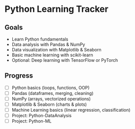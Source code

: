 # Python Learning Tracker

## Goals

- Learn Python fundamentals
- Data analysis with Pandas & NumPy
- Data visualization with Matplotlib & Seaborn
- Basic machine learning with scikit-learn
- Optional: Deep learning with TensorFlow or PyTorch

## Progress

- [ ] Python basics (loops, functions, OOP)
- [ ] Pandas (dataframes, merging, cleaning)
- [ ] NumPy (arrays, vectorized operations)
- [ ] Matplotlib & Seaborn (charts & plots)
- [ ] Machine Learning basics (linear regression, classification)
- [ ] Project: Python-DataAnalysis
- [ ] Project: Python-ML

